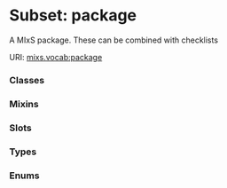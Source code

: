 
# Subset: package


A MIxS package. These can be combined with checklists

URI: [mixs.vocab:package](https://w3id.org/mixs/vocab/package)


### Classes


### Mixins


### Slots


### Types


### Enums

